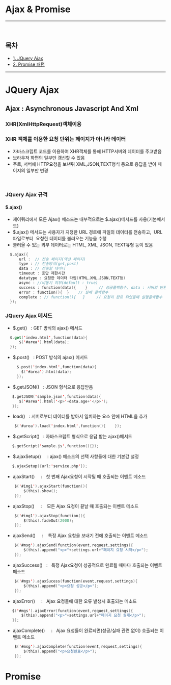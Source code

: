 # Ajax & Promise 

<hr/>
<br/>

## 목차

* [1. JQuery Ajax](#JQuery-Ajax)
* [2. Promise 패턴](#Promise)

---

# JQuery Ajax
## Ajax : Asynchronous Javascript And Xml
### XHR(XmlHttpRequest)객체이용
### XHR 객체를 이용한 요청 단위는 페이지가 아니라 데이터
- 자바스크립트 코드를 이용하여 XHR객체를 통해 HTTP서버와 데이터를 주고받음
- 브라우저 화면의 일부만 갱신할 수 있음
- 주로, 서버에 HTTP요청을 보낸뒤 XML,JSON,TEXT형식 등으로 응답을 받아 페이지의 일부만 변경

<br/>

### JQuery Ajax 규격
#### $.ajax()
- 제이쿼리에서 모든 Ajax() 메소드는 내부적으로는 $.ajax()메서드를 사용(기본메서드)
- $.ajax() 메서드는 사용자가 지정한 URL 경로에 파일의 데이터를 전송하고,  URL파일로부터
  요청한 데이터를 불러오는 기능을 수행
- 불러올 수 있는 외부 데이터로는 HTML, XML, JSON, TEXT유형 등이 있음

```swift
  $.ajax({
      url :  // 전송 페이지(액션 페이지)
      type : // 전송방식(get,post)
      data : // 전송할 데이터
      timeout : 응답 제한시간
      datatype : 요청한 데이터 타입(HTML,XML,JSON,TEXT등)
      async : //비동기 여부(default : true)
      success : function(data){    }     // 성공콜백함수, data : 서버의 반환값
      error : function(){  }    // 실패 콜백함수
      complete : // function(){   }     // 요청이 완료 되었을때 실행콜백함수  
  });
```
### JQuery Ajax 메서드
- $.get()    :  GET 방식의 ajax() 메서드
```swift
  $.get('index.html',function(data){
      $('#area').html(data);
  });
```
- $.post()    :  POST 방식의  ajax() 메서드
```swift
     $.post('index.html',function(data){
       $('#area').html(data);
     });
```
- $.getJSON()    : JSON 형식으로 응답받음
```swift
   $.getJSON('sample.json',function(data){
      $('#area').html('<p>'+data.age+'</p>');
   });
```
- load()    : 서버로부터 데이터를 받아서 일치하는 요소 안에 HTML을 추가
```swift
    $('#area').load('index.html',function(){    });
```
- $.getScript()   : 자바스크립트 형식으로 응답 받는 ajax()메서드
```swift
   $.getScript('sample.js',function(){});
```
- $.ajaxSetup()     : ajax() 메소드의 선택 사항들에 대한 기본값 설정
```swift
   $.ajaxSetup({url:'service.php'});
```
- ajaxStart()      :   첫 번째 Ajax요청이 시작될 때 호출되는 이벤트 메소드
```swift
    $('#img1').ajaxStart(function(){
        $(this).show();
    });
```
- ajaxStop()      :    모든 Ajax 요청이 끝날 때 호출되는 이벤트 메소드
```swift
    $('#img1').ajaxStop(function(){
        $(this).fadeOut(2000);
    });
```
- ajaxSend()      :    특정 Ajax 요청을 보내기 전에 호출되는 이벤트 메소드
```swift
    $('#msg').ajaxSend(function(event,request,settings){
        $(this).append("<p>"+settings.url+"페이지 요청 시작</p>");
    });
```
- ajaxSuccess()    :   특정 Ajax요청이 성공적으로 완료될 때마다 호출되는 이벤트 메소드
```swift
    $('#mgs').ajaxSucess(function(event,request,settings){
        $(this).append("<p>요청 성공</p>");
    });    
```
- ajaxError()      :    Ajax 요청들에 대한 오류 발생시 호출되는 메소드
```swift
   $('#mgs').ajaxError(function(event,request,settings){
       $(this).append("<p>"+settings.url+"페이지 요청 실패</p>");
   });
```
- ajaxComplete()      :   Ajax 요청들이 완료되면(성공/실패 관련 없이) 호출되는 이벤트 메소드
```swift
    $('#msg').ajaxComplete(function(event,request,settings){
        $(this).append("<p>요청완료</p>");
    });
```

# Promise

